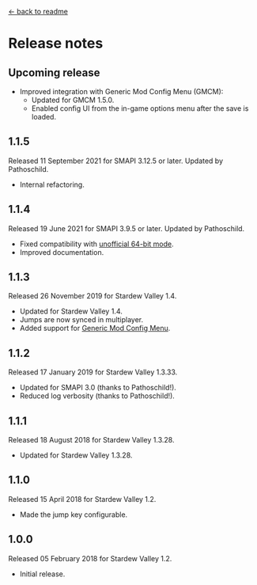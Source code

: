 ﻿﻿[← back to readme](README.md)

# Release notes
## Upcoming release
* Improved integration with Generic Mod Config Menu (GMCM):
  * Updated for GMCM 1.5.0.
  * Enabled config UI from the in-game options menu after the save is loaded.

## 1.1.5
Released 11 September 2021 for SMAPI 3.12.5 or later. Updated by Pathoschild.

* Internal refactoring.

## 1.1.4
Released 19 June 2021 for SMAPI 3.9.5 or later. Updated by Pathoschild.

* Fixed compatibility with [unofficial 64-bit mode](https://stardewvalleywiki.com/Modding:Migrate_to_64-bit_on_Windows).
* Improved documentation.

## 1.1.3
Released 26 November 2019 for Stardew Valley 1.4.

* Updated for Stardew Valley 1.4.
* Jumps are now synced in multiplayer.
* Added support for [Generic Mod Config Menu](https://www.nexusmods.com/stardewvalley/mods/5098).

## 1.1.2
Released 17 January 2019 for Stardew Valley 1.3.33.

* Updated for SMAPI 3.0 (thanks to Pathoschild!).
* Reduced log verbosity (thanks to Pathoschild!).

## 1.1.1
Released 18 August 2018 for Stardew Valley 1.3.28.

* Updated for Stardew Valley 1.3.28.

## 1.1.0
Released 15 April 2018 for Stardew Valley 1.2.

* Made the jump key configurable.

## 1.0.0
Released 05 February 2018 for Stardew Valley 1.2.

* Initial release.
